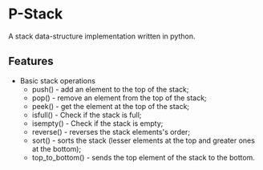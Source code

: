 # P-Stack
A stack data-structure implementation written in python.
## Features
- Basic stack operations
    - push() - add an element to the top of the stack;
    - pop()  - remove an element from the top of the stack;
    - peek() - get the element at the top of the stack;
    - isfull() - Check if the stack is full;
    - isempty() - Check if the stack is empty;
    - reverse() - reverses the stack elements's order;
    - sort() - sorts the stack (lesser elements at the top and greater ones at the bottom);
    - top_to_bottom() - sends the top element of the stack to the bottom.